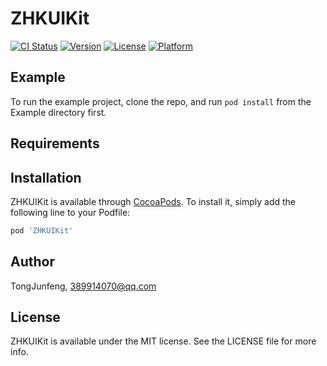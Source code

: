 # ZHKUIKit

[![CI Status](https://img.shields.io/travis/TongJunfeng/ZHKUIKit.svg?style=flat)](https://travis-ci.org/TongJunfeng/ZHKUIKit)
[![Version](https://img.shields.io/cocoapods/v/ZHKUIKit.svg?style=flat)](https://cocoapods.org/pods/ZHKUIKit)
[![License](https://img.shields.io/cocoapods/l/ZHKUIKit.svg?style=flat)](https://cocoapods.org/pods/ZHKUIKit)
[![Platform](https://img.shields.io/cocoapods/p/ZHKUIKit.svg?style=flat)](https://cocoapods.org/pods/ZHKUIKit)

## Example

To run the example project, clone the repo, and run `pod install` from the Example directory first.

## Requirements

## Installation

ZHKUIKit is available through [CocoaPods](https://cocoapods.org). To install
it, simply add the following line to your Podfile:

```ruby
pod 'ZHKUIKit'
```

## Author

TongJunfeng, 389914070@qq.com

## License

ZHKUIKit is available under the MIT license. See the LICENSE file for more info.
